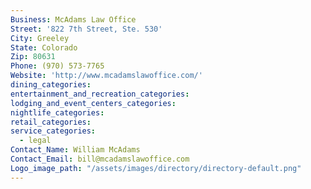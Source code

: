 ```yaml
---
Business: McAdams Law Office
Street: '822 7th Street, Ste. 530'
City: Greeley
State: Colorado
Zip: 80631
Phone: (970) 573-7765
Website: 'http://www.mcadamslawoffice.com/'
dining_categories:
entertainment_and_recreation_categories:
lodging_and_event_centers_categories:
nightlife_categories:
retail_categories:
service_categories:
  - legal
Contact_Name: William McAdams
Contact_Email: bill@mcadamslawoffice.com
Logo_image_path: "/assets/images/directory/directory-default.png"
---
```



